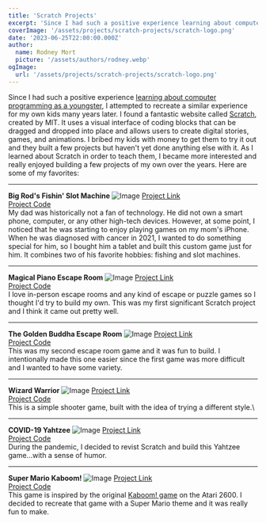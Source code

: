 ```yaml
---
title: 'Scratch Projects'
excerpt: 'Since I had such a positive experience learning about computer programming as a youngster...'
coverImage: '/assets/projects/scratch-projects/scratch-logo.png'
date: '2023-06-25T22:00:00.000Z'
author:
  name: Rodney Mort
  picture: '/assets/authors/rodney.webp'
ogImage:
  url: '/assets/projects/scratch-projects/scratch-logo.png'
---
```


Since I had such a positive experience [learning about computer programming as a youngster](/posts/the-beginning-of-my-tech-journey), I attempted to recreate a similar experience for my own kids many years later.  I found a fantastic website called [Scratch](https://scratch.mit.edu/about), created by MIT.  It uses a visual interface of coding blocks that can be dragged and dropped into place and allows users to create digital stories, games, and animations.  I bribed my kids with money to get them to try it out and they built a few projects but haven't yet done anything else with it.  As I learned about Scratch in order to teach them, I became more interested and really enjoyed building a few projects of my own over the years.  Here are some of my favorites:

---

**Big Rod's Fishin' Slot Machine**
![Image](https://cdn2.scratch.mit.edu/get_image/project/554777177_100x80.png)
[Project Link](https://scratch.mit.edu/projects/554777177/fullscreen)\
[Project Code](https://scratch.mit.edu/projects/554777177/editor)\
My dad was historically not a fan of technology.  He did not own a smart phone, computer, or any other high-tech devices.  However, at some point, I noticed that he was starting to enjoy playing games on my mom's iPhone.  When he was diagnosed with cancer in 2021, I wanted to do something special for him, so I bought him a tablet and built this custom game just for him.  It combines two of his favorite hobbies: fishing and slot machines.

---

**Magical Piano Escape Room**
![Image](https://cdn2.scratch.mit.edu/get_image/project/114750942_100x80.png)
[Project Link](https://scratch.mit.edu/projects/114750942/fullscreen)\
[Project Code](https://scratch.mit.edu/projects/114750942/editor)\
I love in-person escape rooms and any kind of escape or puzzle games so I thought I'd try to build my own.  This was my first significant Scratch project and I think it came out pretty well.

---

**The Golden Buddha Escape Room**
![Image](https://cdn2.scratch.mit.edu/get_image/project/143511614_100x80.png)
[Project Link](https://scratch.mit.edu/projects/143511614/fullscreen)\
[Project Code](https://scratch.mit.edu/projects/143511614/editor)\
This was my second escape room game and it was fun to build.  I intentionally made this one easier since the first game was more difficult and I wanted to have some variety.

---

**Wizard Warrior**
![Image](https://cdn2.scratch.mit.edu/get_image/project/115316348_100x80.png)
[Project Link](https://scratch.mit.edu/projects/115316348/fullscreen)\
[Project Code](https://scratch.mit.edu/projects/115316348/editor)\
This is a simple shooter game, built with the idea of trying a different style.\

---

**COVID-19 Yahtzee**
![Image](https://cdn2.scratch.mit.edu/get_image/project/380559529_100x80.png)
[Project Link](https://scratch.mit.edu/projects/380559529/fullscreen)\
[Project Code](https://scratch.mit.edu/projects/380559529/editor)\
During the pandemic, I decided to revist Scratch and build this Yahtzee game...with a sense of humor.

---

**Super Mario Kaboom!**
![Image](https://cdn2.scratch.mit.edu/get_image/project/188616857_100x80.png)
[Project Link](https://scratch.mit.edu/projects/188616857/fullscreen)\
[Project Code](https://scratch.mit.edu/projects/188616857/editor)\
This game is inspired by the original [Kaboom! game](https://en.wikipedia.org/wiki/Kaboom!_(video_game)) on the Atari 2600.  I decided to recreate that game with a Super Mario theme and it was really fun to make.